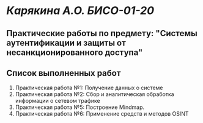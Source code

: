# *Карякина А.О. БИСО-01-20* 

## Практические работы по предмету: "Системы аутентификации и защиты от несанкционированного доступа"

## Список выполненных работ 
1. Практическая работа №1: Получение данных о системе
2. Практическая работа №2: Сбор и аналитическая обработка информации о сетевом трафике
3. Практическая работа №5: Построение Mindmap.
4. Практическая работа №6: Применение средств и методов OSINT
